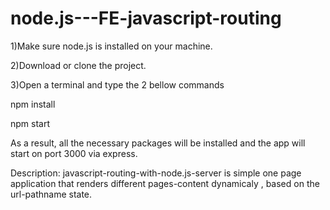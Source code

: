 # node.js---FE-javascript-routing

1)Make sure node.js is installed on your machine.

2)Download or clone the project.

3)Open a terminal and type the 2 bellow commands

npm install

npm start

As a result, all the necessary packages will be installed and the app will start on port 3000 via express. 

Description:
javascript-routing-with-node.js-server is simple one page application that renders different pages-content dynamicaly , based on the url-pathname state.

